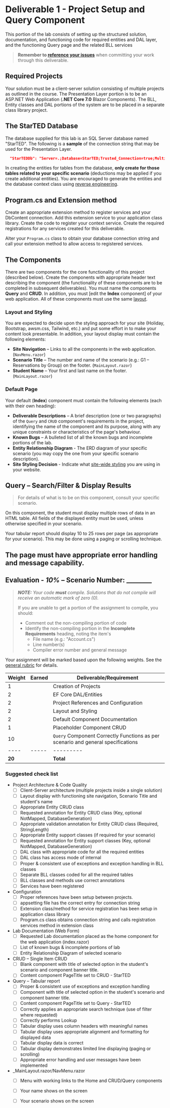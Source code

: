 # Deliverable 1 - Project Setup and Query Component

This portion of the lab consists of setting up the structured solution, documentation, and functioning code for required entities and DAL layer, and the functioning Query page and the related BLL services

> **Remember to [reference your issues](./ReadMe.md)** when committing your work through this deliverable.

## Required Projects

Your solution must be a client-server solution consisting of multiple projects as outlined in the course. The Presentation Layer portion is to be an ASP.NET Web Application (**.NET Core 7.0** Blazor Components). The BLL, Entity classes and DAL portions of the system are to be placed in a separate class library project.

## The StarTED Database

The database supplied for this lab is an SQL Server database named "StarTED". The following is a **sample** of the connection string that may be used for the Presentation Layer.

```json
  "StarTEDDb": "Server=.;Database=StarTED;Trusted_Connection=true;MultipleActiveResultSets=true"
```

In creating the entities for tables from the database, **only create for those tables related to your specific scenario** (deductions may be applied if you create additional entities). You are encouraged to generate the entities and the database context class using [reverse engineering](https://docs.microsoft.com/ef/core/managing-schemas/scaffolding?tabs=dotnet-core-cli#specifying-tables).

## Program.cs and Extension method

Create an appropriate extension method to register services and your DbContent connection. Add this extension service to your application class library. Create the code to register your context service. Create the required registrations for any services created for this deliverable.

Alter your `Program.cs` class to obtain your database connection string and call your extension method to allow access to registered services.

## The Components

There are two components for the core functionality of this project (described below). Create the components with appropriate header text describing the component (the functionality of these components are to be completed in subsequent deliverables). You must name the components **Query** and **CRUD**. In addition, you must [edit the **Index** component] of your web application. All of these components must use the same [layout](#layout-and-styling).

### Layout and Styling

You are expected to decide upon the styling approach for your site (Holiday, Bootstrap, awsm.css, Tailwind, etc.) and put some effort in to make your content look presentable. In addition, your layout display must contain the following elements:

* **Site Navigation** – Links to all the components in the web application. (`NavMenu.razor`)
* **Scenario Title** – The number and name of the scenario (e.g.: G1 – Reservations by Group) on the footer. (`MainLayout.razor`)
* **Student Name** – Your first and last name on the footer. (`MainLayout.razor`)

### Default Page

Your default (**Index**) component must contain the following elements (each with their own heading):

- **Deliverable Descriptions** – A brief description (one or two paragraphs) of the `Query` and `CRUD` component's requirements in the project, identifying the name of the component and its purpose, along with any unique constraints or characteristics of the page's behaviour.
- **Known Bugs** – A bulleted list of all the known bugs and incomplete portions of the lab.
- **Entity Relationship Diagram** - The ERD diagram of your specific scenario (you may copy the one from your specific scenario description).
- **Site Styling Decision** - Indicate what [site-wide styling](#layout-and-styling) you are using in your website.


## Query – Search/Filter & Display Results

> For details of what is to be on this component, consult your specific scenario.

On this component, the student must display multiple rows of data in an HTML table. All fields of the displayed entity must be used, unless otherwise specified in your scenario. 

Your tabular report should display 10 to 25 rows per page (as appropriate for your scenario). This may be done using a paging or scrolling technique. 

The page must have appropriate error handling and message capability.
----

## Evaluation - *10%* – Scenario Number: ________

> ***NOTE:** Your code **must** compile. Solutions that do not compile will receive an automatic mark of zero (0).*
>
> If you are unable to get a portion of the assignment to compile, you should:
>
> - Comment out the non-compiling portion of code
> - Identify the non-compiling portion in the **Incomplete Requirements** heading, noting the item's
>   - File name (e.g.: "Account.cs")
>   - Line number(s)
>   - Compiler error number and general message

Your assignment will be marked based upon the following weights. See the [general rubric](./ReadMe.md#generalized-marking-rubric) for details.

| Weight | Earned | Deliverable/Requirement |
| ---- | ------ | ----------------------- |
| 1 |    | Creation of Projects |
| 2 |    | EF Core DAL/Entities |
| 2 |    | Project References and Configuration |
| 2 |    | Layout and Styling |
| 2 |    | Default Component Documentation |
| 1 |    | Placeholder Component CRUD |
| 10 |   | `Query` Component Correctly Functions as per scenario and general specifications |
| ---- | ----- | --------- |
| **20** |     | **Total** |

### Suggested check list

- Project Architecture & Code Quality
  - [ ] Client-Server architecture (multiple projects inside a single solution)
  - [ ] Layout display with functioning site navigation, Scenario Title and student's name
  - [ ] Appropriate Entity CRUD class
  - [ ] Requested annotation for Entity CRUD class (Key, optional NotMapped, DatabaseGeneration)
  - [ ] Appropriate validation annotation for Entity CRUD class (Required, StringLength)
  - [ ] Appropriate Entity support classes (if required for your scenario)
  - [ ] Requested annotation for Entity support classes (Key, optional NotMapped, DatabaseGeneration)
  - [ ] DAL class with appropriate code for all the required entities
  - [ ] DAL class has access mode of internal
  - [ ] Proper & consistent use of exceptions and exception handling in BLL classes
  - [ ] Separate BLL classes coded for all the required tables
  - [ ] BLL classes and methods use correct annotations
  - [ ] Services have been registered
- Configuration
  - [ ] Proper references have been setup between projects.
  - [ ] appsetting file has the correct entry for connection string
  - [ ] Extension class/method for service registration has been setup in application class library
  - [ ] Program.cs class obtains connection string and calls registration services method in extension class
- Lab Documentation (Web Form)
  - [ ] Requested Lab documentation placed as the home component for the web application (index.razor)
  - [ ] List of known bugs & incomplete portions of lab
  - [ ] Entity Relationship Diagram of selected scenario
- CRUD – Single Item CRUD
  - [ ] Blank component with title of selected option in the student's scenario and component banner title.
  - [ ] Content component PageTitle set to CRUD - StarTED
- Query – Tabular report
  - [ ] Proper & consistent use of exceptions and exception handling
  - [ ] Component with title of selected option in the student's scenario and component banner title.
  - [ ] Content component PageTitle set to Query - StarTED
  - [ ] Correctly applies an appropriate search technique (use of filter where requested)
  - [ ] Correctly performs Lookup
  - [ ] Tabular display uses column headers with meaningful names 
  - [ ] Tabular display uses appropriate alignment and formatting for displayed data
  - [ ] Tabular display data is correct
  - [ ] Tabular display demonstrates limited line displaying (paging or scrolling)
  - [ ] Appropriate error handling and user messages have been implemented
- _MainLayout.razor/NavMenu.razor
  - [ ] Menu with working links to the Home and CRUD/Query components
  - [ ] Your name shows on the screen
  - [ ] Your scenario shows on the screen


